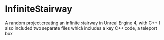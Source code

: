# InfiniteStairway
A random project creating an infinite stairway in Unreal Engine 4, with C++
I also included two separate files which includes a key C++ code, a teleport box
